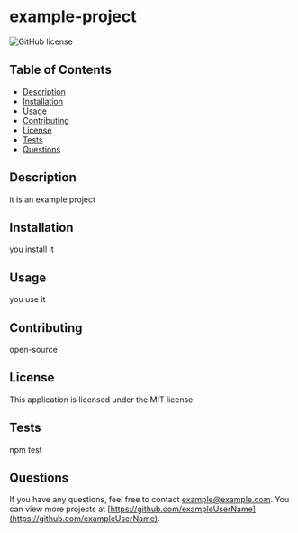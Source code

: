 # example-project
![GitHub license](https://img.shields.io/badge/license-MIT-blue.svg)

## Table of Contents
* [Description](#description)
* [Installation](#installation)
* [Usage](#usage)
* [Contributing](#contributing)
* [License](#MIT)
* [Tests](#tests)
* [Questions](#questions)

## Description 
it is an example project

## Installation 
you install it

## Usage 
you use it

## Contributing 
open-source

## License
  This application is licensed under the MIT license

## Tests
npm test

## Questions
If you have any questions, feel free to contact example@example.com. You can view more projects at [https://github.com/exampleUserName](https://github.com/exampleUserName).
